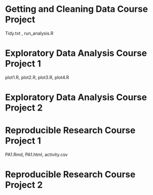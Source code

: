 
# Getting and Cleaning Data Course Project
Tidy.txt , run_analysis.R

# Exploratory Data Analysis Course Project 1
plot1.R, plot2.R, plot3.R, plot4.R

# Exploratory Data Analysis Course Project 2


# Reproducible Research Course Project 1
PA1.Rmd, PA1.html, activity.csv

# Reproducible Research Course Project 2

